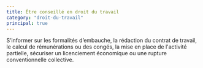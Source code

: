 ```yaml
---
title: Être conseillé en droit du travail
category: "droit-du-travail"
principal: true
---
```


S’informer sur les formalités d’embauche, la rédaction du contrat de travail, le calcul de rémunérations ou des congés, la mise en place de l'activité partielle, sécuriser un licenciement économique ou une rupture conventionnelle collective.

